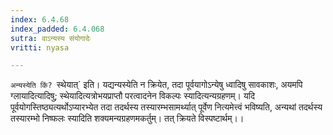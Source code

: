 ```yaml
---
index: 6.4.68
index_padded: 6.4.068
sutra: वाऽन्यस्य संयोगादेः
vritti: nyasa

---
```

`अन्यस्येति किं? `स्थेयात्` इति। यद्यन्यस्येति न क्रियेत, तदा पूर्वयागोऽन्येषु ध्वादिषु सावकाशः, अयमपि ग्लायादित्यादिषु; स्थेयादित्यत्रोभयप्राप्तौ परत्वादनेन विकल्पः स्यादित्यन्यग्रहणम्।
यदि पूर्वयोगस्तिष्ठ्यत्यर्थोऽप्यारभ्येत तदा तदर्थस्य तस्यारम्भसामर्थ्यात् पूर्वेण नित्यमेत्त्वं भविष्यति, अन्यथां तदर्थस्य तस्यारम्भो निष्फलः स्यादिति शक्यमन्यग्रहणमकर्तुम्। तत् क्रियते विस्पष्टार्थम्।।
